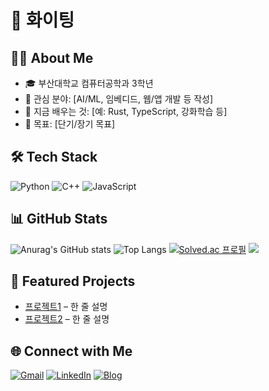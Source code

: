 # 👋 화이팅

## 🧑‍💻 About Me
- 🎓 부산대학교 컴퓨터공학과 3학년
- 🚀 관심 분야: [AI/ML, 임베디드, 웹/앱 개발 등 작성]
- 🌱 지금 배우는 것: [예: Rust, TypeScript, 강화학습 등]
- 🎯 목표: [단기/장기 목표]

## 🛠️ Tech Stack
![Python](https://img.shields.io/badge/Python-3776AB?style=flat&logo=python&logoColor=white)
![C++](https://img.shields.io/badge/C++-00599C?style=flat&logo=cplusplus&logoColor=white)
![JavaScript](https://img.shields.io/badge/JavaScript-F7DF1E?style=flat&logo=javascript&logoColor=black)


## 📊 GitHub Stats
![Anurag's GitHub stats](https://github-readme-stats.vercel.app/api?username=daehan-86&show_icons=true&theme=tokyonight)
![Top Langs](https://github-readme-stats.vercel.app/api/top-langs/?username=daehan-86&layout=compact&theme=tokyonight)
[![Solved.ac
프로필](http://mazassumnida.wtf/api/v2/generate_badge?boj=j952225)](https://solved.ac/j952225)
<img src="http://mazandi.herokuapp.com/api?handle=j952225&theme=warm"/>

## 📌 Featured Projects
- [프로젝트1](링크) – 한 줄 설명
- [프로젝트2](링크) – 한 줄 설명

## 🌐 Connect with Me
[![Gmail](https://img.shields.io/badge/Gmail-D14836?style=flat&logo=gmail&logoColor=white)](mailto:이메일주소)
[![LinkedIn](https://img.shields.io/badge/LinkedIn-0A66C2?style=flat&logo=linkedin&logoColor=white)](링크)
[![Blog](https://img.shields.io/badge/Blog-FF5722?style=flat&logo=blogger&logoColor=white)](블로그링크)

